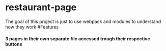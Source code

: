 # restaurant-page
The goal of this project is just to use webpack and modules to understand how they work
#Features
#### 3 pages in their own separate file accessed trough their respective buttons